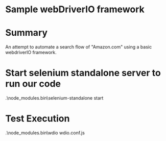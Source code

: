 # Sample webDriverIO framework

# Summary
An attempt to automate a search flow of "Amazon.com" using a basic webdriverIO framework.

# Start selenium standalone server to run our code 

.\node_modules\.bin\selenium-standalone start

# Test Execution

.\node_modules\.bin\wdio wdio.conf.js

